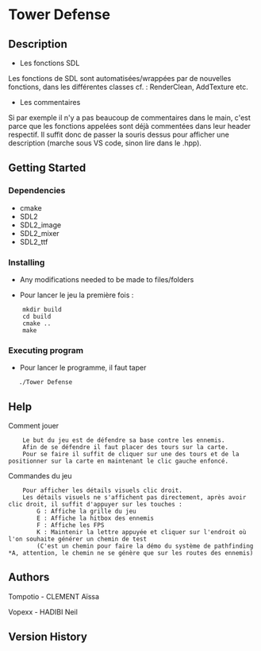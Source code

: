 # Tower Defense

## Description

* Les fonctions SDL

Les fonctions de SDL sont automatisées/wrappées par de nouvelles fonctions, dans les différentes classes cf. : RenderClean, AddTexture etc.

* Les commentaires

Si par exemple il n'y a pas beaucoup de commentaires dans le main, c'est parce que les fonctions appelées sont déjà commentées dans leur header respectif.
Il suffit donc de passer la souris dessus pour afficher une description (marche sous VS code, sinon lire dans le .hpp).

## Getting Started

### Dependencies


* cmake
* SDL2
* SDL2_image 
* SDL2_mixer
* SDL2_ttf


### Installing

* Any modifications needed to be made to files/folders

- Pour lancer le jeu la première fois :

```
    mkdir build
    cd build
    cmake ..
    make
```

### Executing program

* Pour lancer le programme, il faut taper
```
   ./Tower Defense
```

## Help

Comment jouer
```
    Le but du jeu est de défendre sa base contre les ennemis.
    Afin de se défendre il faut placer des tours sur la carte.
    Pour se faire il suffit de cliquer sur une des tours et de la positionner sur la carte en maintenant le clic gauche enfoncé.

```

Commandes du jeu
```
    Pour afficher les détails visuels clic droit.
    Les détails visuels ne s'affichent pas directement, après avoir clic droit, il suffit d'appuyer sur les touches : 
        G : Affiche la grille du jeu
        E : Affiche la hitbox des ennemis
        F : Affiche les FPS
        K : Maintenir la lettre appuyée et cliquer sur l'endroit où l'on souhaite générer un chemin de test
        (C'est un chemin pour faire la démo du système de pathfinding *A, attention, le chemin ne se génère que sur les routes des ennemis)
```

## Authors

Tompotio - CLEMENT Aïssa

Vopexx - HADIBI Neil

## Version History

